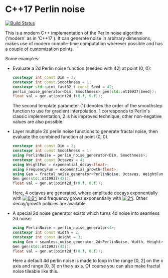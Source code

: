 # C++17 Perlin noise

[![Build Status](https://travis-ci.com/jan-moeller/perlin.svg?token=LF8KGTXMvYk5dRNjQs4Q&branch=master)](https://travis-ci.com/jan-moeller/perlin)

This is a modern C++ implementation of the Perlin noise algorithm ('modern' as in 'C++17'). It can generate noise in
arbitrary dimensions, makes use of modern compile-time computation wherever possible and has a couple of customization
points.

Some examples:
- Evaluate a 2d Perlin noise function (seeded with 42) at point (0, 0):
    ```cpp
    constexpr int const Dim = 2;
    constexpr int const Smoothness = 1;
    constexpr std::uint_fast32_t const Seed = 42;
    perlin_noise_generator<Dim, Smoothness> gen(std::mt19937{Seed});
    float val = gen.at(point2d_f(0.f, 0.f));
    ```
    The second template parameter (1) denotes the order of the smoothstep function to use for gradient interpolation.
    1 corresponds to Perlin's classic implementation, 2 is his improved technique; other non-negative values are also
    possible.
    
- Layer multiple 2d perlin noise functions to generate fractal noise, then evaluate the combined function at point (0, 0).
    ```cpp
    constexpr int const Dim = 2;
    constexpr int const Smoothness = 1;
    using PerlinNoise = perlin_noise_generator<Dim, Smoothness>;
    constexpr int const Octaves = 4;
    using WeightFun = exponential_decay<float>;
    using FrequencyFun = exponential_growth<float>;
    using Gen = fractal_noise_generator<PerlinNoise, Octaves, WeightFun, FrequencyFun>;
    Gen gen(std::mt19937{42});
    float val = gen.at(point2d_f(0.f, 0.f));
    ```
    Here, 4 octaves are generated, where amplitude decays exponentially with
    <a href="https://www.codecogs.com/eqnedit.php?latex=0.6^i" target="_blank"><img src="https://latex.codecogs.com/gif.latex?0.6^i" title="0.6^i" /></a>
    and frequency grows exponentially with
    <a href="https://www.codecogs.com/eqnedit.php?latex=2^i" target="_blank"><img src="https://latex.codecogs.com/gif.latex?2^i" title="2^i" /></a>.
    Other decay/growth policies are available.
    
- A special 2d noise generator exists which turns 4d noise into seamless 2d noise:
    ```cpp
    using PerlinNoise = perlin_noise_generator<4>;
    constexpr int const Width = 2;
    constexpr int const Height = 3;
    using Gen = seamless_noise_generator_2d<PerlinNoise, Width, Height>;
    Gen gen(std::mt19937{42});
    float val = gen.at(point2d_f(0.f, 0.f));
    ``` 
    Here a default 4d perlin noise is made to loop in the range [0, 2] on the x axis and range [0, 3] on the y axis.
    Of course you can also make fractal noise tileable like this.
    